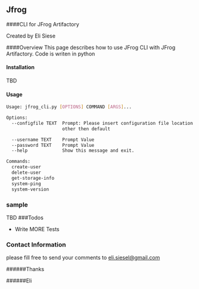 ## Jfrog

####CLI for JFrog Artifactory 

Created by Eli Siese

####Overview
This page describes how to use JFrog CLI with JFrog Artifactory.
Code is writen in python

#### Installation
TBD

#### Usage
```sh
Usage: jfrog_cli.py [OPTIONS] COMMAND [ARGS]...

Options:
  --configfile TEXT  Prompt: Please insert configuration file location if
                     other then default

  --username TEXT    Prompt Value
  --password TEXT    Prompt Value
  --help             Show this message and exit.

Commands:
  create-user
  delete-user
  get-storage-info
  system-ping
  system-version
```
### sample
TBD
###Todos

 - Write MORE Tests
 
### Contact Information
 please fill free to send your comments to eli.siesel@gmail.com
 
 ######Thanks
 
 ######Eli